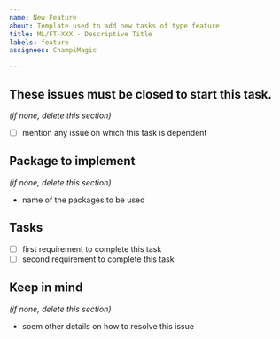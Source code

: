```yaml
---
name: New Feature
about: Template used to add new tasks of type feature
title: ML/FT-XXX - Descriptive Title
labels: feature
assignees: ChampiMagic

---
```


## These issues must be closed to start this task.
*(if none, delete this section)*
- [ ] mention any issue on which this task is dependent

## Package to implement 
*(if none, delete this section)*
- name of the packages to be used

## Tasks
- [ ] first requirement to complete this task
- [ ] second requirement to complete this task

## Keep in mind 
*(if none, delete this section)*
- soem other details on how to resolve this issue
